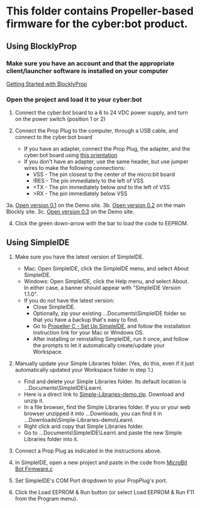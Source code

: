 # This folder contains Propeller-based firmware for the cyber:bot product.

## Using BlocklyProp
### Make sure you have an account and that the appropriate client/launcher software is installed on your computer
[Getting Started with BlocklyProp](http://learn.parallax.com/tutorials/language/blocklyprop/getting-started-blocklyprop)

### Open the project and load it to your cyber:bot

1. Connect the cyber:bot board to a 6 to 24 VDC power supply, and turn on the power switch (position 1 or 2)

2. Connect the Prop Plug to the computer, through a USB cable, and connect to the cyber:bot board
    * If you have an adapter, connect the Prop Plug, the adapter, and the cyber:bot board using [this orientation](https://github.com/parallaxinc/cyberbot/blob/master/firmware/Adapter.jpg)
    * If you don't have an adapter, use the same header, but use jumper wires to make the following connections:
      * VSS - The pin closest to the center of the micro:bit board
      * !RES - The pin immediately to the left of VSS
      * <TX - The pin immediately below *and* to the left of VSS
      * \>RX - The pin immediately below VSS

3a. [Open version 0.1](http://demo.blockly.parallax.com/blockly/projectlink?id=2104&key=39344de2-50c5-4bcc-afc4-0414d3de5055) on the Demo site.
3b. [Open version 0.2](http://blockly.parallax.com/blockly/projectlink?id=64207&key=5e20817a-ea20-4ee8-a178-a1ea6137dc93) on the main Blockly site.
3c. [Open version 0.3](http://demo.blockly.parallax.com/blockly/projectlink?id=2123&key=6b8fd72f-054e-4e60-9245-00b3316603c4) on the Demo site.

4. Click the green down-arrow with the bar to load the code to EEPROM.

## Using SimpleIDE

1. Make sure you have the latest version of SimpleIDE.    
   * Mac: Open SimpleIDE, click the SimpleIDE menu, and select About SimpleIDE.  
   * Windows: Open SimpleIDE, click the Help menu, and select About.  
   In either case, a banner should appear with "SimpleIDE Version 1.1.0".
   * If you do not have the latest version:
       * Close SimpleIDE.
       * Optionally, zip your existing ...Documents\SimpleIDE folder so that you have a backup that's easy to find.
       * Go to [Propeller C - Set Up SimpleIDE](http://learn.parallax.com/tutorials/language/propeller-c/propeller-c-set-simpleide), and follow the installation instruction link for your Mac or Windows OS. 
       * After installing or reinstalling SimpleIDE, run it once, and follow the prompts to let it automatically create/update your Workspace.

2. Manually update your Simple Libraries folder.  (Yes, do this, even if it just automatically updated your Workspace folder in step 1.)
   * Find and delete your Simple Libraries folder.  Its default location is ...Documents\SimpleIDE\Learn\ 
   * Here is a direct link to [Simple-Libraries-demo.zip](https://github.com/parallaxinc/Simple-Libraries/archive/demo.zip).  Download and unzip it.
   * In a file browser, find the Simple Libraries folder.  If you or your web browser unzipped it into ...Downloads, you can find it in ...Downloads\Simple-Libraries-demo\Learn\
   * Right click and copy that Simple Libraries folder.
   * Go to ...Documents\SimpleIDE\Learn\ and paste the new Simple Libraries folder into it.

3. Connect a Prop Plug as indicated in the instructions above.

4. In SimpleIDE, open a new project and paste in the code from [MicroBit Bot Firmware.c](https://github.com/parallaxinc/cyberbot/blob/master/firmware/MicroBit%20Bot%20Firmware.c)

5. Set SimpleIDE's COM Port dropdown to your PropPlug's port.

6. Click the Load EEPROM & Run button (or select Load EEPROM & Run F11 from the Program menu).
